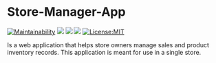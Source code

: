 # Store-Manager-App

[![Maintainability](https://api.codeclimate.com/v1/badges/ffecb5013875652b961f/maintainability)](https://codeclimate.com/github/Chell0/store-manager-app/maintainability)
[![](https://img.shields.io/github/stars/Chell0/store-manager-app.svg)](https://github.com/Chell0/store-manager-app/stargazers)
[![](https://img.shields.io/github/forks/Chell0/store-manager-app.svg)](https://github.com/Chell0/store-manager-app/network/members)
![](https://img.shields.io/github/issues/Chell0/store-manager-app.svg)
[![License:MIT](https://img.shields.io/github/license/Chell0/store-manager-app.svg)](https://github.com/Chell0/store-manager-app/blob/feature/LICENSE)

Is a web application that helps store owners manage sales and product inventory records. This application is meant for use in a single store.
